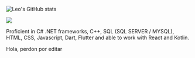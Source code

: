 


![Leo's GitHub stats](https://github-readme-stats.vercel.app/api?username=LeoMerc&show_icons=true&theme=tokyonight)
<div></div>
<img src="https://github-readme-stats.vercel.app/api/top-langs/?username=LeoMerc&theme=tokyonight&layout=compact"></img>

Proficient in C# .NET frameworks, C++, SQL (SQL SERVER / MYSQL), HTML, CSS, Javascript, Dart, Flutter and able to work with React and Kotlin.

Hola, perdon por editar

